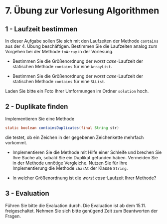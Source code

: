 # 7. Übung zur Vorlesung Algorithmen  


## 1 - Laufzeit bestimmen

In dieser Aufgabe sollen Sie sich mit den Laufzeiten der Methode `contains` aus der 4. Übung beschäftigen.
Bestimmen Sie die Laufzeiten analog zum Vorgehen bei der Methode `toArray` in der Vorlesung.

- Bestimmen Sie die Größenordnung der _worst case_-Laufzeit der statischen Methode `contains` für eine `ArrayList`.

- Bestimmen Sie die Größenordnung der _worst case_-Laufzeit der statischen Methode `contains` für eine `SLList`.

Laden Sie bitte ein Foto Ihrer Umformungen im Ordner `solution` hoch.


## 2 - Duplikate finden
Implementieren Sie eine Methode

``` java
static boolean containsDuplicates(final String str)
```

die testet, ob ein Zeichen in der gegebenen Zeichenkette mehrfach vorkommt.

- Implementieren Sie die Methode mit Hilfe einer Schleife und brechen Sie Ihre Suche ab, sobald Sie ein Duplikat gefunden haben.
  Vermeiden Sie in der Methode unnötige Vergleiche.
  Nutzen Sie für Ihre Implementierung die Methode `charAt` der Klasse `String`.

- In welcher Größenordnung ist die _worst case_-Laufzeit Ihrer Methode?


## 3 - Evaluation

Führen Sie bitte die Evaluation durch.
Die Evaluation ist ab dem 15.11. freigeschaltet.
Nehmen Sie sich bitte genügend Zeit zum Beantworten der Fragen.
